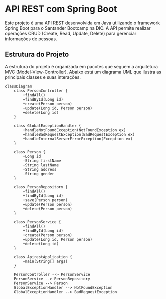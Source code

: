 # API REST com Spring Boot

Este projeto é uma API REST desenvolvida em Java utilizando o framework Spring Boot para o Santander Bootcamp na DIO. A API permite realizar operações CRUD (Create, Read, Update, Delete) para gerenciar informações de pessoas.

## Estrutura do Projeto

A estrutura do projeto é organizada em pacotes que seguem a arquitetura MVC (Model-View-Controller). Abaixo está um diagrama UML que ilustra as principais classes e suas interações.

```mermaid
classDiagram
    class PersonController {
        +findAll()
        +findById(Long id)
        +create(Person person)
        +update(Long id, Person person)
        +delete(Long id)
    }
    
    class GlobalExceptionHandler {
        +handleNotFoundException(NotFoundException ex)
        +handleBadRequestException(BadRequestException ex)
        +handleInternalServerErrorException(Exception ex)
    }
    
    class Person {
        -Long id
        -String firstName
        -String lastName
        -String address
        -String gender
    }
    
    class PersonRepository {
        +findAll()
        +findById(Long id)
        +save(Person person)
        +update(Person person)
        +delete(Person person)
    }
    
    class PersonService {
        +findAll()
        +findById(Long id)
        +create(Person person)
        +update(Long id, Person person)
        +delete(Long id)
    }
    
    class ApirestApplication {
        +main(String[] args)
    }
    
    PersonController --> PersonService
    PersonService --> PersonRepository
    PersonService --> Person
    GlobalExceptionHandler --> NotFoundException
    GlobalExceptionHandler --> BadRequestException
